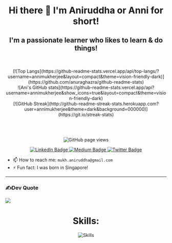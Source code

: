 <h1 align="center">Hi there 👋 I'm Aniruddha or Anni for short!</h1> 
<h2 align="center">I'm a passionate learner who likes to learn & do things!</h2>
<br><br>


<div align="center">
  [![Top Langs](https://github-readme-stats.vercel.app/api/top-langs/?username=annimukherjee&layout=compact&theme=vision-friendly-dark)](https://github.com/anuraghazra/github-readme-stats)
</div>

<div align="center">
  ![Ani's GitHub stats](https://github-readme-stats.vercel.app/api?username=annimukherjee&show_icons=true&layout=compact&theme=vision-friendly-dark)
</div>

<div align="center">
  [![GitHub Streak](http://github-readme-streak-stats.herokuapp.com?user=annimukherjee&theme=dark&background=000000)](https://git.io/streak-stats)
</div>

<br><br>

<div align="center">
  <img src="https://komarev.com/ghpvc/?username=annimukherjee&color=45707a&style=flat-square" alt="GitHub page views">
</div>


<p align="center">
    <a href="https://www.linkedin.com/in/aniruddha-mukherjee-b53292250/">
      <img src="https://img.shields.io/badge/LinkedIn-0A66C2?style=flat-square&logo=linkedin&logoColor=white" alt="LinkedIn Badge"/>
    </a>
    <a href="https://medium.com/@aniruddhamukh">
      <img src="https://img.shields.io/badge/Medium-12100E?style=flat-square&logo=medium&logoColor=white" alt="Medium Badge"/>
    </a>
    <a href="https://twitter.com/aniruddhamukh_">
      <img src="https://img.shields.io/badge/Twitter-blue?style=flat-square&logo=twitter&logoColor=white" alt="Twitter Badge"/>
    </a>
  </p>



- 📫 How to reach me: ```mukh.aniruddha@gmail.com```
- ⚡ Fun fact: I was born in Singapore!



---
### ✍️Dev Quote
![](https://quotes-github-readme.vercel.app/api?type=horizontal&theme=dark&background=000000)

  <h1 align='center'>Skills:</h1>
  <p align="center">
  <img align="center" src="https://skillicons.dev/icons?i=git,github,arduino,c,cpp,css,html,java,md,nodejs,py,express,nextjs,react,mysql,discord,figma" alt="Skills">
  <br>
</p>
